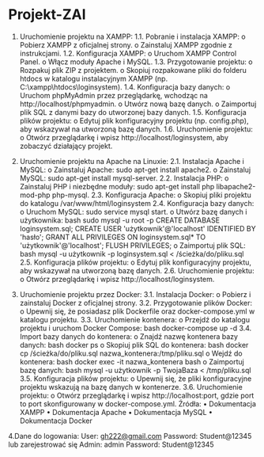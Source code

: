 # Projekt-ZAI
1. Uruchomienie projektu na XAMPP:
1.1.	Pobranie i instalacja XAMPP:
o	Pobierz XAMPP z oficjalnej strony.
o	Zainstaluj XAMPP zgodnie z instrukcjami.
1.2.	Konfiguracja XAMPP:
o	Uruchom XAMPP Control Panel.
o	Włącz moduły Apache i MySQL.
1.3.	Przygotowanie projektu:
o	Rozpakuj plik ZIP z projektem.
o	Skopiuj rozpakowane pliki do folderu htdocs w katalogu instalacyjnym XAMPP (np. C:\xampp\htdocs\loginsystem).
1.4.	Konfiguracja bazy danych:
o	Uruchom phpMyAdmin przez przeglądarkę, wchodząc na http://localhost/phpmyadmin.
o	Utwórz nową bazę danych.
o	Zaimportuj plik SQL z danymi bazy do utworzonej bazy danych.
1.5.	Konfiguracja plików projektu:
o	Edytuj plik konfiguracyjny projektu (np. config.php), aby wskazywał na utworzoną bazę danych.
1.6.	Uruchomienie projektu:
o	Otwórz przeglądarkę i wpisz http://localhost/loginsystem, aby zobaczyć działający projekt.


2. Uruchomienie projektu na Apache na Linuxie:
2.1.	Instalacja Apache i MySQL:
o	Zainstaluj Apache: sudo apt-get install apache2.
o	Zainstaluj MySQL: sudo apt-get install mysql-server.
2.2.	Instalacja PHP:
o	Zainstaluj PHP i niezbędne moduły: sudo apt-get install php libapache2-mod-php php-mysql.
2.3.	Konfiguracja Apache:
o	Skopiuj pliki projektu do katalogu /var/www/html/loginsystem
2.4.	Konfiguracja bazy danych:
o	Uruchom MySQL: sudo service mysql start.
o	Utwórz bazę danych i użytkownika:
bash
sudo mysql -u root -p
CREATE DATABASE loginsystem.sql;
CREATE USER 'użytkownik'@'localhost' IDENTIFIED BY 'hasło';
GRANT ALL PRIVILEGES ON loginsystem.sql* TO 'użytkownik'@'localhost';
FLUSH PRIVILEGES;
o	Zaimportuj plik SQL:
bash
mysql -u użytkownik -p loginsystem.sql < /ścieżka/do/pliku.sql
2.5.	Konfiguracja plików projektu:
o	Edytuj plik konfiguracyjny projektu, aby wskazywał na utworzoną bazę danych.
2.6.	Uruchomienie projektu:
o	Otwórz przeglądarkę i wpisz http://localhost/loginsystem.




3. Uruchomienie projektu przez Docker:
3.1.	Instalacja Docker:
o	Pobierz i zainstaluj Docker z oficjalnej strony.
3.2.	Przygotowanie plików Docker:
o	Upewnij się, że posiadasz plik Dockerfile oraz docker-compose.yml w katalogu projektu.
3.3.	Uruchomienie kontenera:
o	Przejdź do katalogu projektu i uruchom Docker Compose:
bash
docker-compose up -d
3.4.	Import bazy danych do kontenera:
o	Znajdź nazwę kontenera bazy danych:
bash
docker ps
o	Skopiuj plik SQL do kontenera:
bash
docker cp /ścieżka/do/pliku.sql nazwa_kontenera:/tmp/pliku.sql
o	Wejdź do kontenera:
bash
docker exec -it nazwa_kontenera bash
o	Zaimportuj bazę danych:
bash
mysql -u użytkownik -p TwojaBaza < /tmp/pliku.sql
3.5.	Konfiguracja plików projektu:
o	Upewnij się, że pliki konfiguracyjne projektu wskazują na bazę danych w kontenerze.
3.6.	Uruchomienie projektu:
o	Otwórz przeglądarkę i wpisz http://localhost:port, gdzie port to port skonfigurowany w docker-compose.yml.
Źródła:
•	Dokumentacja XAMPP
•	Dokumentacja Apache
•	Dokumentacja MySQL
•	Dokumentacja Docker

 
4.Dane do logowania: 
User: gh222@gmail.com
Password: Student@12345 lub zarejestrować się 
Admin: admin
Password: Student@12345
